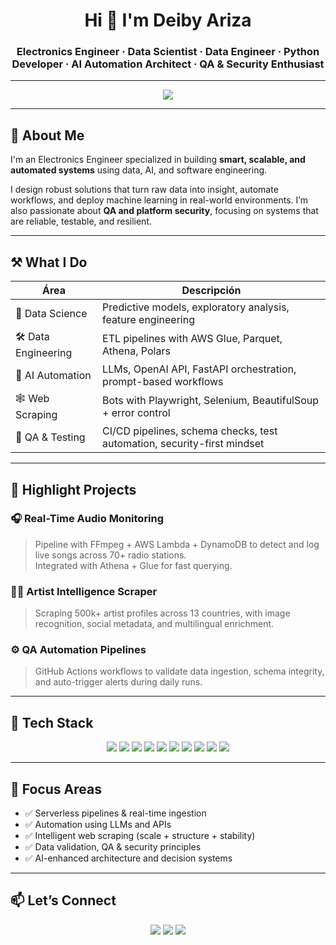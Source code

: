 <h1 align="center">Hi 👋 I'm Deiby Ariza</h1>
<h3 align="center">Electronics Engineer · Data Scientist · Data Engineer · Python Developer · AI Automation Architect · QA & Security Enthusiast</h3>

---

<p align="center">
  <img src="https://readme-typing-svg.herokuapp.com?color=38BDF8&size=22&center=true&vCenter=true&width=650&lines=Building+AI-Enhanced+Systems...;Extracting+Value+from+Raw+Data...;Automating+Intelligence+with+Python...;Scaling+Bots+with+AWS+%2B+FastAPI...;QA+and+Platform+Security+Explorer..." />
</p>

---

## 🧠 About Me

I'm an Electronics Engineer specialized in building **smart, scalable, and automated systems** using data, AI, and software engineering.

I design robust solutions that turn raw data into insight, automate workflows, and deploy machine learning in real-world environments. I’m also passionate about **QA and platform security**, focusing on systems that are reliable, testable, and resilient.

---

## ⚒️ What I Do

| Área                  | Descripción                                                                 |
|-----------------------|-----------------------------------------------------------------------------|
| 🧠 Data Science        | Predictive models, exploratory analysis, feature engineering                |
| 🛠 Data Engineering     | ETL pipelines with AWS Glue, Parquet, Athena, Polars                        |
| 🤖 AI Automation       | LLMs, OpenAI API, FastAPI orchestration, prompt-based workflows             |
| 🕸 Web Scraping        | Bots with Playwright, Selenium, BeautifulSoup + error control               |
| 🧪 QA & Testing        | CI/CD pipelines, schema checks, test automation, security-first mindset     |

---

## 🧩 Highlight Projects

### 🎧 Real-Time Audio Monitoring  
> Pipeline with FFmpeg + AWS Lambda + DynamoDB to detect and log live songs across 70+ radio stations.  
> Integrated with Athena + Glue for fast querying.

### 🧑‍🎤 Artist Intelligence Scraper  
> Scraping 500k+ artist profiles across 13 countries, with image recognition, social metadata, and multilingual enrichment.

### ⚙️ QA Automation Pipelines  
> GitHub Actions workflows to validate data ingestion, schema integrity, and auto-trigger alerts during daily runs.

---

## 🚀 Tech Stack

<p align="center">
  <img src="https://img.shields.io/badge/Python-3776AB?style=flat-square&logo=python" />
  <img src="https://img.shields.io/badge/FastAPI-005571?style=flat-square&logo=fastapi" />
  <img src="https://img.shields.io/badge/AWS_Lambda-orange?style=flat-square&logo=amazonaws" />
  <img src="https://img.shields.io/badge/DynamoDB-4053D6?style=flat-square&logo=amazon-dynamodb" />
  <img src="https://img.shields.io/badge/Parquet-lightgrey?style=flat-square" />
  <img src="https://img.shields.io/badge/Polars-blue?style=flat-square" />
  <img src="https://img.shields.io/badge/Selenium-43B02A?style=flat-square&logo=selenium" />
  <img src="https://img.shields.io/badge/Playwright-2EAD33?style=flat-square&logo=microsoftedge" />
  <img src="https://img.shields.io/badge/OpenAI-black?style=flat-square&logo=openai" />
  <img src="https://img.shields.io/badge/GitHub%20Actions-2088FF?style=flat-square&logo=githubactions" />
</p>

---

## 🎯 Focus Areas

- ✅ Serverless pipelines & real-time ingestion
- ✅ Automation using LLMs and APIs
- ✅ Intelligent web scraping (scale + structure + stability)
- ✅ Data validation, QA & security principles
- ✅ AI-enhanced architecture and decision systems

---

## 📫 Let’s Connect

<p align="center">
  <a href="https://linkedin.com/in/deibyariza" target="_blank"><img src="https://img.shields.io/badge/LinkedIn-blue?style=flat-square&logo=linkedin"></a>
  <a href="mailto:deibyarizac@gmail.com"><img src="https://img.shields.io/badge/Gmail-DB4437?style=flat-square&logo=gmail&logoColor=white"></a>
  <a href="https://zyntrasystems.com"><img src="https://img.shields.io/badge/Website-000000?style=flat-square&logo=firefox-browser"></a>
</p>
